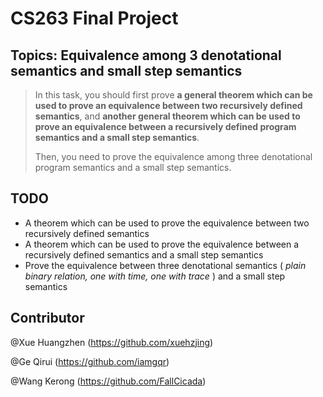 # CS263 Final Project

## Topics: Equivalence among 3 denotational semantics and small step semantics

> In this task, you should first prove **a general theorem which can be used to prove an equivalence between two recursively defined semantics**, and **another general theorem which can be used to prove an equivalence between a recursively defined program semantics and a small step semantics**.
>
> Then, you need to prove the equivalence among three denotational program semantics and a small step semantics.

## TODO

- A theorem which can be used to prove the equivalence between two recursively defined semantics
- A theorem which can be used to prove the equivalence between a recursively defined semantics and a small step semantics
- Prove the equivalence between three denotational semantics ( *plain binary relation, one with time, one with trace* ) and a small step semantics

## Contributor

@Xue Huangzhen (https://github.com/xuehzjing)

@Ge Qirui (https://github.com/iamgqr)

@Wang Kerong (https://github.com/FallCicada)
